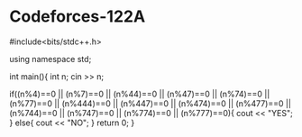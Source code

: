 # Codeforces-122A
#include<bits/stdc++.h>
 
using namespace std;
 
int main(){
  int n;
  cin >> n;
 
  if((n%4)==0 || (n%7)==0 || (n%44)==0 || (n%47)==0 || (n%74)==0 || (n%77)==0 || (n%444)==0 || (n%447)==0 || (n%474)==0 || (n%477)==0 || (n%744)==0 || (n%747)==0 || (n%774)==0 || (n%777)==0){
    cout << "YES";
  }
  else{
    cout << "NO";
  }
  return 0;
}
